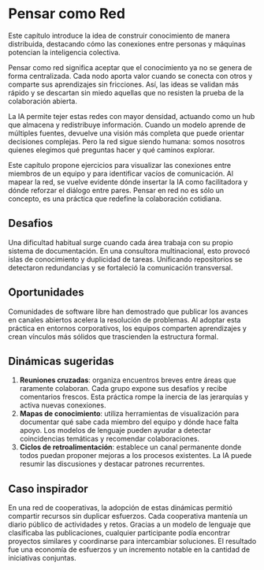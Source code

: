 # Pensar como Red

Este capítulo introduce la idea de construir conocimiento de manera distribuida, destacando cómo las conexiones entre personas y máquinas potencian la inteligencia colectiva.

Pensar como red significa aceptar que el conocimiento ya no se genera de forma centralizada. Cada nodo aporta valor cuando se conecta con otros y comparte sus aprendizajes sin fricciones. Así, las ideas se validan más rápido y se descartan sin miedo aquellas que no resisten la prueba de la colaboración abierta.

La IA permite tejer estas redes con mayor densidad, actuando como un hub que almacena y redistribuye información. Cuando un modelo aprende de múltiples fuentes, devuelve una visión más completa que puede orientar decisiones complejas. Pero la red sigue siendo humana: somos nosotros quienes elegimos qué preguntas hacer y qué caminos explorar.

Este capítulo propone ejercicios para visualizar las conexiones entre miembros de un equipo y para identificar vacíos de comunicación. Al mapear la red, se vuelve evidente dónde insertar la IA como facilitadora y dónde reforzar el diálogo entre pares. Pensar en red no es sólo un concepto, es una práctica que redefine la colaboración cotidiana.

## Desafios

Una dificultad habitual surge cuando cada área trabaja con su propio sistema de documentación. En una consultora multinacional, esto provocó islas de conocimiento y duplicidad de tareas. Unificando repositorios se detectaron redundancias y se fortaleció la comunicación transversal.

## Oportunidades

Comunidades de software libre han demostrado que publicar los avances en canales abiertos acelera la resolución de problemas. Al adoptar esta práctica en entornos corporativos, los equipos comparten aprendizajes y crean vínculos más sólidos que trascienden la estructura formal.

## Dinámicas sugeridas

1. **Reuniones cruzadas**: organiza encuentros breves entre áreas que raramente
   colaboran. Cada grupo expone sus desafíos y recibe comentarios frescos. Esta
   práctica rompe la inercia de las jerarquías y activa nuevas conexiones.
2. **Mapas de conocimiento**: utiliza herramientas de visualización para
   documentar qué sabe cada miembro del equipo y dónde hace falta apoyo. Los
   modelos de lenguaje pueden ayudar a detectar coincidencias temáticas y
   recomendar colaboraciones.
3. **Ciclos de retroalimentación**: establece un canal permanente donde todos
   puedan proponer mejoras a los procesos existentes. La IA puede resumir las
   discusiones y destacar patrones recurrentes.

## Caso inspirador

En una red de cooperativas, la adopción de estas dinámicas permitió compartir
recursos sin duplicar esfuerzos. Cada cooperativa mantenía un diario público de
actividades y retos. Gracias a un modelo de lenguaje que clasificaba las
publicaciones, cualquier participante podía encontrar proyectos similares y
coordinarse para intercambiar soluciones. El resultado fue una economía de
esfuerzos y un incremento notable en la cantidad de iniciativas conjuntas.
